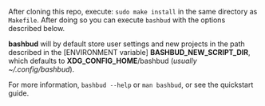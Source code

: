 After cloning this repo, execute: `sudo make install` in the same directory as `Makefile`. After doing so you can execute `bashbud` with the options described below.  

**bashbud** will by default store user settings and new projects in the path described in the [ENVIRONMENT variable] **BASHBUD_NEW_SCRIPT_DIR**, which defaults to **XDG_CONFIG_HOME**/bashbud (*usually ~/.config/bashbud*).  

For more information, `bashbud --help` or `man bashbud`, or see the quickstart guide.
